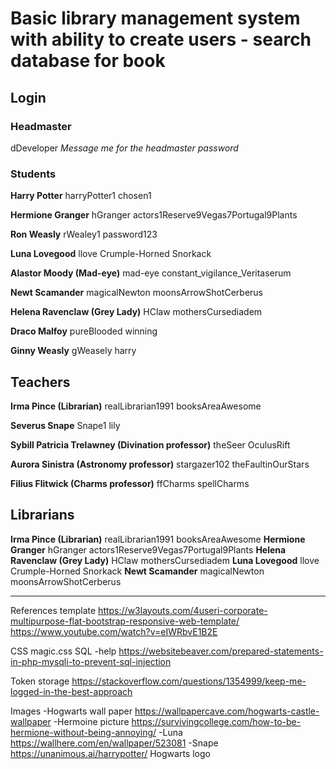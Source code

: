 # Basic library management system with ability to create users - search database for book #

## Login ##


### Headmaster ###
dDeveloper
*Message me for the headmaster password*

### Students ##
**Harry Potter**
harryPotter1
chosen1

**Hermione Granger**
hGranger
actors1Reserve9Vegas7Portugal9Plants

**Ron Weasly**
rWealey1
password123

**Luna Lovegood**
llove
Crumple-Horned Snorkack

**Alastor Moody (Mad-eye)**
mad-eye
constant_vigilance_Veritaserum

**Newt Scamander**
magicalNewton
moonsArrowShotCerberus

**Helena Ravenclaw (Grey Lady)**
HClaw
mothersCursediadem

**Draco Malfoy**
pureBlooded
winning

**Ginny Weasly**
gWeasely
harry

## Teachers ##
**Irma Pince (Librarian)**
realLibrarian1991
booksAreaAwesome

**Severus Snape**
Snape1
lily

**Sybill Patricia Trelawney (Divination professor)**
theSeer
OculusRift

**Aurora Sinistra (Astronomy professor)**
stargazer102
theFaultinOurStars

**Filius Flitwick (Charms professor)**
ffCharms
spellCharms

## Librarians ##
**Irma Pince (Librarian)**
realLibrarian1991
booksAreaAwesome
**Hermione Granger**
hGranger
actors1Reserve9Vegas7Portugal9Plants
**Helena Ravenclaw (Grey Lady)**
HClaw
mothersCursediadem
**Luna Lovegood**
llove
Crumple-Horned Snorkack
**Newt Scamander**
magicalNewton
moonsArrowShotCerberus

------------------------------------------------------------------------
References
template
https://w3layouts.com/4useri-corporate-multipurpose-flat-bootstrap-responsive-web-template/
https://www.youtube.com/watch?v=eIWRbvE1B2E

CSS magic.css
SQL -help
https://websitebeaver.com/prepared-statements-in-php-mysqli-to-prevent-sql-injection

Token storage
https://stackoverflow.com/questions/1354999/keep-me-logged-in-the-best-approach

Images 
-Hogwarts wall paper
https://wallpapercave.com/hogwarts-castle-wallpaper
-Hermoine picture
https://survivingcollege.com/how-to-be-hermione-without-being-annoying/
-Luna
https://wallhere.com/en/wallpaper/523081
-Snape
https://unanimous.ai/harrypotter/
Hogwarts logo

